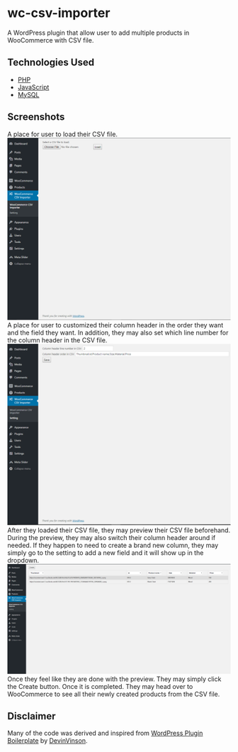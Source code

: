 # wc-csv-importer
A WordPress plugin that allow user to add multiple products in WooCommerce with CSV file.

## Technologies Used
- [PHP](https://secure.php.net/manual/en/intro-whatis.php)
- [JavaScript](https://www.javascript.com/)
- [MySQL](https://www.mysql.com/)

## Screenshots
A place for user to load their CSV file.
![Loading the first image](demo2.PNG)
A place for user to customized their column header in the order they want and the field they want. In addition, they may also set which line number for the column header in the CSV file.
![Loading the first image](demo1.PNG)
After they loaded their CSV file, they may preview their CSV file beforehand. During the preview, they may also switch their column header around if needed. If they happen to need to create a brand new column, they may simply go to the setting to add a new field and it will show up in the dropdown.
![Loading the first image](demo3.PNG)
Once they feel like they are done with the preview. They may simply click the Create button. Once it is completed. They may head over to WooCommerce to see all their newly created products from the CSV file.

## Disclaimer
Many of the code was derived and inspired from [WordPress Plugin Boilerplate](https://github.com/DevinVinson/WordPress-Plugin-Boilerplate) by [DevinVinson](https://github.com/DevinVinson).
